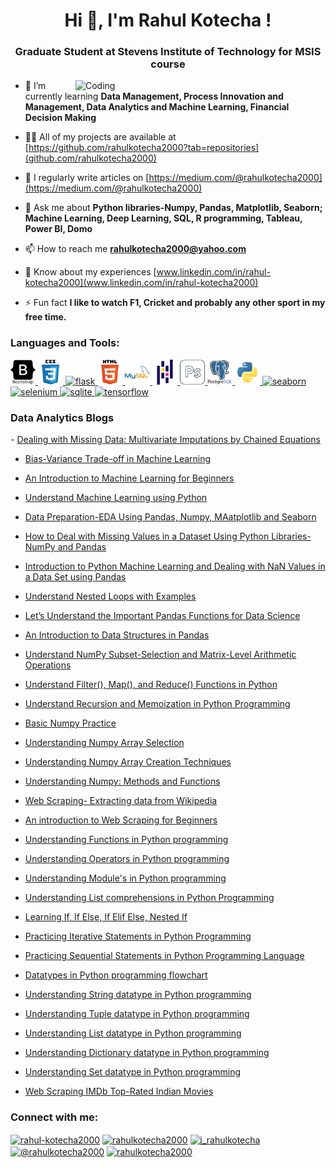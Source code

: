 <h1 align="center">Hi 👋, I'm Rahul Kotecha !</h1>
<h3 align="center">Graduate Student at Stevens Institute of Technology for MSIS course</h3>
<img align="right" alt="Coding" width="400" src="https://encrypted-tbn0.gstatic.com/images?q=tbn:ANd9GcSB8-qEeIpxMaSbzaW4-okN06Hmetq3OMor8g&usqp=CAU">

- 🌱 I’m currently learning **Data Management, Process Innovation and Management, Data Analytics and Machine Learning, Financial Decision Making**

- 👨‍💻 All of my projects are available at [https://github.com/rahulkotecha2000?tab=repositories](github.com/rahulkotecha2000)

- 📝 I regularly write articles on [https://medium.com/@rahulkotecha2000](https://medium.com/@rahulkotecha2000)

- 💬 Ask me about **Python libraries-Numpy, Pandas, Matplotlib, Seaborn; Machine Learning, Deep Learning, SQL, R programming, Tableau, Power BI, Domo**

- 📫 How to reach me **rahulkotecha2000@yahoo.com**

- 📄 Know about my experiences [www.linkedin.com/in/rahul-kotecha2000](www.linkedin.com/in/rahul-kotecha2000)

- ⚡ Fun fact **I like to watch F1, Cricket and probably any other sport in my free time.**

<h3 align="left">Languages and Tools:</h3>
<p align="left"> <a href="https://getbootstrap.com" target="_blank" rel="noreferrer"> <img src="https://raw.githubusercontent.com/devicons/devicon/master/icons/bootstrap/bootstrap-plain-wordmark.svg" alt="bootstrap" width="40" height="40"/> </a> <a href="https://www.w3schools.com/css/" target="_blank" rel="noreferrer"> <img src="https://raw.githubusercontent.com/devicons/devicon/master/icons/css3/css3-original-wordmark.svg" alt="css3" width="40" height="40"/> </a> <a href="https://flask.palletsprojects.com/" target="_blank" rel="noreferrer"> <img src="https://www.vectorlogo.zone/logos/pocoo_flask/pocoo_flask-icon.svg" alt="flask" width="40" height="40"/> </a> <a href="https://www.w3.org/html/" target="_blank" rel="noreferrer"> <img src="https://raw.githubusercontent.com/devicons/devicon/master/icons/html5/html5-original-wordmark.svg" alt="html5" width="40" height="40"/> </a> <a href="https://www.mysql.com/" target="_blank" rel="noreferrer"> <img src="https://raw.githubusercontent.com/devicons/devicon/master/icons/mysql/mysql-original-wordmark.svg" alt="mysql" width="40" height="40"/> </a> <a href="https://pandas.pydata.org/" target="_blank" rel="noreferrer"> <img src="https://raw.githubusercontent.com/devicons/devicon/2ae2a900d2f041da66e950e4d48052658d850630/icons/pandas/pandas-original.svg" alt="pandas" width="40" height="40"/> </a> <a href="https://www.photoshop.com/en" target="_blank" rel="noreferrer"> <img src="https://raw.githubusercontent.com/devicons/devicon/master/icons/photoshop/photoshop-line.svg" alt="photoshop" width="40" height="40"/> </a> <a href="https://www.postgresql.org" target="_blank" rel="noreferrer"> <img src="https://raw.githubusercontent.com/devicons/devicon/master/icons/postgresql/postgresql-original-wordmark.svg" alt="postgresql" width="40" height="40"/> </a> <a href="https://www.python.org" target="_blank" rel="noreferrer"> <img src="https://raw.githubusercontent.com/devicons/devicon/master/icons/python/python-original.svg" alt="python" width="40" height="40"/> </a> <a href="https://seaborn.pydata.org/" target="_blank" rel="noreferrer"> <img src="https://seaborn.pydata.org/_images/logo-mark-lightbg.svg" alt="seaborn" width="40" height="40"/> </a> <a href="https://www.selenium.dev" target="_blank" rel="noreferrer"> <img src="https://raw.githubusercontent.com/detain/svg-logos/780f25886640cef088af994181646db2f6b1a3f8/svg/selenium-logo.svg" alt="selenium" width="40" height="40"/> </a> <a href="https://www.sqlite.org/" target="_blank" rel="noreferrer"> <img src="https://www.vectorlogo.zone/logos/sqlite/sqlite-icon.svg" alt="sqlite" width="40" height="40"/> </a> <a href="https://www.tensorflow.org" target="_blank" rel="noreferrer"> <img src="https://www.vectorlogo.zone/logos/tensorflow/tensorflow-icon.svg" alt="tensorflow" width="40" height="40"/> </a> </p>

<h3 align="left">Data Analytics Blogs</h3>
<!-- BLOG-POST-LIST:START -->
- <a href="https://medium.com/python-in-plain-english/dealing-with-missing-data-mice-d2dd62fec9c0">Dealing with Missing Data: Multivariate Imputations by Chained Equations</a>

- <a href="https://python.plainenglish.io/bias-variance-trade-off-in-machine-learning-74b51295689e">Bias-Variance Trade-off in Machine Learning</a>

- <a href="https://python.plainenglish.io/an-introduction-to-machine-learning-for-beginners-41a8918ea964">An Introduction to Machine Learning for Beginners</a>

- <a href="https://python.plainenglish.io/understand-machine-learning-using-python-87b85607e8cc">Understand Machine Learning using Python</a>

- <a href="https://python.plainenglish.io/data-preparation-eda-using-pandas-numpy-matplotlib-and-seaborn-7afcc517154e">Data Preparation-EDA Using Pandas, Numpy, MAatplotlib and Seaborn</a>

- <a href="https://python.plainenglish.io/how-to-deal-with-missing-values-in-a-dataset-using-python-libraries-numpy-and-pandas-25ef5a3a7cc7">How to Deal with Missing Values in a Dataset Using Python Libraries- NumPy and Pandas</a>

- <a href="https://python.plainenglish.io/introduction-to-python-machine-learning-and-dealing-with-nan-values-in-a-data-set-using-pandas-bc185fa7aa5">Introduction to Python Machine Learning and Dealing with NaN Values in a Data Set using Pandas</a>

- <a href="https://python.plainenglish.io/understand-nested-loops-with-examples-2a9abbdebdfc">Understand Nested Loops with Examples</a>

- <a href="https://python.plainenglish.io/lets-understand-important-pandas-functions-for-data-science-52f42160b8e8">Let’s Understand the Important Pandas Functions for Data Science</a>

- <a href="https://python.plainenglish.io/understanding-pandas-data-structures-e47843f904a5">An Introduction to Data Structures in Pandas</a>

- <a href="https://python.plainenglish.io/understanding-numpy-subset-selection-and-matrix-level-arithmetic-operations-3f6227c14864">Understand NumPy Subset-Selection and Matrix-Level Arithmetic Operations</a>

- <a href="https://python.plainenglish.io/understanding-filter-map-and-reduce-functions-in-python-3f065206f6e8">Understand Filter(), Map(), and Reduce() Functions in Python</a>

- <a href="https://python.plainenglish.io/understanding-recursion-and-memoization-in-python-programming-5dfb45311787">Understand Recursion and Memoization in Python Programming</a>

- <a href="https://medium.com/@rahulkotecha2000/basic-numpy-practice-c1abfab34d71">Basic Numpy Practice</a>

- <a href="https://medium.com/@rahulkotecha2000/understanding-numpy-array-selection-ddef9320e9cc">Understanding Numpy Array Selection</a>

- <a href="https://medium.com/@rahulkotecha2000/understanding-numpy-array-creation-techniques-1196fa67f3e4">Understanding Numpy Array Creation Techniques</a>

- <a href="https://medium.com/@rahulkotecha2000/understanding-numpy-methods-and-functions-cd25036a3a73">Understanding Numpy: Methods and Functions</a>

- <a href="https://python.plainenglish.io/understanding-web-scraping-3-b57827a37401">Web Scraping- Extracting data from Wikipedia</a>

- <a href="https://python.plainenglish.io/understanding-web-scraping-1-96c6da98a5fc">An introduction to Web Scraping for Beginners</a>

- <a href="https://medium.com/@rahulkotecha2000/understanding-functions-in-python-programming-cfabd221fcfa">Understanding Functions in Python programming</a>

- <a href="https://medium.com/@rahulkotecha2000/understanding-operators-of-python-programming-54893af1eff8">Understanding Operators in Python programming</a>

- <a href="https://medium.com/@rahulkotecha2000/understanding-modules-in-python-programming-d8f907ca935">Understanding Module's in Python programming</a>

- <a href="https://medium.com/@rahulkotecha2000/understanding-list-comprehensions-in-python-programming-d8ed8ea5fe8a">Understanding List comprehensions in Python Programming</a>

- <a href="https://medium.com/@rahulkotecha2000/learning-if-if-else-if-elif-else-nested-if-7b28764ec8e9">Learning If, If Else, If Elif Else, Nested If</a>

- <a href="https://medium.com/@rahulkotecha2000/practicing-iterative-statements-in-python-programming-986e187cd172">Practicing Iterative Statements in Python Programming</a>

- <a href="https://medium.com/@rahulkotecha2000/practicing-sequential-statements-5a6d20ea780c">Practicing Sequential Statements in Python Programming Language</a>

- <a href="https://medium.com/@rahulkotecha2000/datatypes-of-python-programming-56cf4fdd5874">Datatypes in Python programming flowchart</a>

- <a href="https://python.plainenglish.io/understanding-strings-of-python-programming-59c61e2b19d1">Understanding String datatype in Python programming</a>

- <a href="https://medium.com/@rahulkotecha2000/understanding-tuple-datatype-in-python-programming-d8d44617c86d">Understanding Tuple datatype in Python programming</a>

- <a href="https://medium.com/@rahulkotecha2000/understanding-tuple-datatype-in-python-programming-d8d44617c86d">Understanding List datatype in Python programming</a>

- <a href="https://medium.com/@rahulkotecha2000/understanding-dictionary-datatype-of-python-programming-65021a7f740b">Understanding Dictionary datatype in Python programming</a>

- <a href="https://medium.com/@rahulkotecha2000/understanding-sets-datatype-of-python-programming-d8fe633aba07">Understanding Set datatype in Python programming</a>

- <a href="https://python.plainenglish.io/web-scraping-imdb-top-rated-indian-movies-b73c0f1c39ad">Web Scraping IMDb Top-Rated Indian Movies</a>

<!-- BLOG-POST-LIST:END -->

<h3 align="left">Connect with me:</h3>
<p align="left">
<a href="https://linkedin.com/in/rahul-kotecha2000" target="blank"><img align="center" src="https://raw.githubusercontent.com/rahuldkjain/github-profile-readme-generator/master/src/images/icons/Social/linked-in-alt.svg" alt="rahul-kotecha2000" height="30" width="40" /></a>
<a href="https://kaggle.com/rahulkotecha2000" target="blank"><img align="center" src="https://raw.githubusercontent.com/rahuldkjain/github-profile-readme-generator/master/src/images/icons/Social/kaggle.svg" alt="rahulkotecha2000" height="30" width="40" /></a>
<a href="https://instagram.com/i_rahulkotecha" target="blank"><img align="center" src="https://raw.githubusercontent.com/rahuldkjain/github-profile-readme-generator/master/src/images/icons/Social/instagram.svg" alt="i_rahulkotecha" height="30" width="40" /></a>
<a href="https://medium.com/@rahulkotecha2000" target="blank"><img align="center" src="https://raw.githubusercontent.com/rahuldkjain/github-profile-readme-generator/master/src/images/icons/Social/medium.svg" alt="@rahulkotecha2000" height="30" width="40" /></a>
<a href="https://www.hackerrank.com/rahulkotecha2000" target="blank"><img align="center" src="https://raw.githubusercontent.com/rahuldkjain/github-profile-readme-generator/master/src/images/icons/Social/hackerrank.svg" alt="rahulkotecha2000" height="30" width="40" /></a>
</p>



